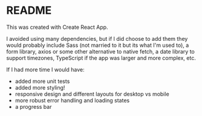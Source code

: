 # README

This was created with Create React App.

I avoided using many dependencies, but if I did choose to add them they would probably include Sass (not married to it but its what I'm used to), a form library, axios or some other alternative to native fetch, a date library to support timezones, TypeScript if the app was larger and more complex, etc.

If I had more time I would have:

- added more unit tests
- added more styling!
- responsive design and different layouts for desktop vs mobile
- more robust error handling and loading states
- a progress bar
